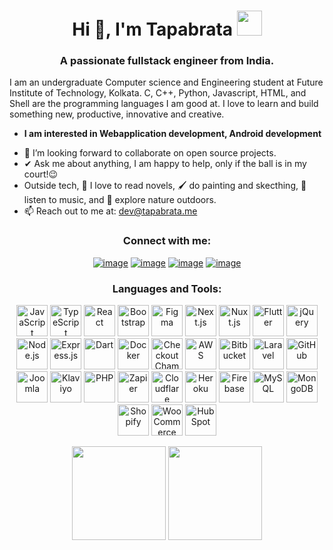 <h1 align="center">Hi 👋, I'm Tapabrata <img height="40" src="https://emoji.gg/assets/emoji/7333-parrotdance.gif"></h1>
<h3 align="center">A passionate fullstack engineer from India.</h3>

I am an undergraduate Computer science and Engineering student at Future Institute of Technology, Kolkata. C, C++, Python, Javascript, HTML, and Shell are the programming languages I am good at. I love to learn and build something new, productive, innovative and creative.
* **I am interested in Webapplication development, Android development**
- 👯 I’m looking forward to collaborate on open source projects.
- ✔ Ask me about anything, I am happy to help, only if the ball is in my court!😉<br>
- Outside tech, 📖 I love to read novels, 🖌️ do painting and skecthing, 🎵 listen to music, and 🌴 explore nature outdoors.
- 📫 Reach out to me at: <a href="mailto:dev@tapabrata.me">dev@tapabrata.me</a>

<h3 align="center">Connect with me:</h3>
<div align="center">

  [![image](https://img.shields.io/badge/LinkedIn-0077B5?style=for-the-badge&logo=linkedin&logoColor=white)](https://www.linkedin.com/in/tapabrata-goswami-b593b6182/) [![image](https://img.shields.io/badge/Instagram-E4405F?style=for-the-badge&logo=instagram&logoColor=white)](https://www.instagram.com/tapabrata_goswami_/) [![image](https://img.shields.io/badge/Twitter-1DA1F2?style=for-the-badge&logo=twitter&logoColor=white)](https://twitter.com/@TapabrataGoswa2/) [![image](https://img.shields.io/badge/Gmail-D14836?style=for-the-badge&logo=gmail&logoColor=white)](mailto:dev@tapabrata.me)

  
</div>

<h3 align="center">Languages and Tools:</h3>

<p align="center"> 
<img
    src="https://hire.codeclouds.com/_next/image/?url=https%3A%2F%2Fmedia.codeclouds.com%2Fsmall%2Ficon_javascript.png&w=48&q=75"
    alt="JavaScript"
    class="skill-icons"
    style="height: 50px;" />
<img
    src="https://hire.codeclouds.com/_next/image/?url=https%3A%2F%2Fmedia.codeclouds.com%2Fsmall%2Ficon_typescript.png&w=48&q=75"
    alt="TypeScript"
    class="skill-icons"
    style="height: 50px;" />
<img
    src="https://hire.codeclouds.com/_next/image/?url=https%3A%2F%2Fmedia.codeclouds.com%2Fsmall%2Ficon_react.png&w=48&q=75"
    alt="React"
    class="skill-icons"
    style="height: 50px;" />
<img
    src="https://hire.codeclouds.com/_next/image/?url=https%3A%2F%2Fmedia.codeclouds.com%2Fxlarge%2Fbootstrap-4.svg&w=48&q=75"
    alt="Bootstrap"
    class="skill-icons"
    style="height: 50px;" />
<img
    src="https://hire.codeclouds.com/_next/image/?url=https%3A%2F%2Fmedia.codeclouds.com%2Fxsmall%2Ficon-figma.svg&w=48&q=75"
    alt="Figma"
    class="skill-icons"
    style="height: 50px;" />
<img
    src="https://hire.codeclouds.com/_next/image/?url=https%3A%2F%2Fmedia.codeclouds.com%2Fxsmall%2Ficon-nextjs.svg&w=48&q=75"
    alt="Next.js"
    class="skill-icons"
    style="height: 50px;" />
<img
    src="https://hire.codeclouds.com/_next/image/?url=https%3A%2F%2Fmedia.codeclouds.com%2Fxsmall%2Ficon-nuxtjs.svg&w=48&q=75"
    alt="Nuxt.js"
    class="skill-icons"
    style="height: 50px;" />
<img
    src="https://hire.codeclouds.com/_next/image/?url=https%3A%2F%2Fmedia.codeclouds.com%2Fsmall%2Ficon_flutter.png&w=48&q=75"
    alt="Flutter"
    class="skill-icons"
    style="height: 50px;" />
<img
    src="https://hire.codeclouds.com/_next/image/?url=https%3A%2F%2Fmedia.codeclouds.com%2Fsmall%2Ficon_jquery.png&w=48&q=75"
    alt="jQuery"
    class="skill-icons"
    style="height: 50px;" />
<img
    src="https://hire.codeclouds.com/_next/image/?url=https%3A%2F%2Fmedia.codeclouds.com%2Fsmall%2Ficon_nodejs.png&w=48&q=75"
    alt="Node.js"
    class="skill-icons"
    style="height: 50px;" />
<img
    src="https://hire.codeclouds.com/_next/image/?url=https%3A%2F%2Fmedia.codeclouds.com%2Fxsmall%2Ficon-expressjs.svg&w=48&q=75"
    alt="Express.js"
    class="skill-icons"
    style="height: 50px;" />
<img
    src="https://hire.codeclouds.com/_next/image/?url=https%3A%2F%2Fmedia.codeclouds.com%2Fxsmall%2Ficon-dart.svg&w=48&q=75"
    alt="Dart"
    class="skill-icons"
    style="height: 50px;" />
<img
    src="https://hire.codeclouds.com/_next/image/?url=https%3A%2F%2Fmedia.codeclouds.com%2Fsmall%2Ficon_docker.png&w=48&q=75"
    alt="Docker"
    class="skill-icons"
    style="height: 50px;" />
<img
    src="https://hire.codeclouds.com/_next/image/?url=https%3A%2F%2Fmedia.codeclouds.com%2Fxsmall%2Fcheckout_champ.svg&w=48&q=75"
    alt="Checkout Champ"
    class="skill-icons"
    style="height: 50px;" />
<img
    src="https://hire.codeclouds.com/_next/image/?url=https%3A%2F%2Fmedia.codeclouds.com%2Fxxsmall%2Faws.svg&w=48&q=75"
    alt="AWS"
    class="skill-icons"
    style="height: 50px;" />
<img
    src="https://hire.codeclouds.com/_next/image/?url=https%3A%2F%2Fmedia.codeclouds.com%2Fxsmall%2Fios-bitbucket.svg&w=48&q=75"
    alt="Bitbucket"
    class="skill-icons"
    style="height: 50px;" />
<img
    src="https://hire.codeclouds.com/_next/image/?url=https%3A%2F%2Fmedia.codeclouds.com%2Fxsmall%2Ficon-laravel.svg&w=48&q=75"
    alt="Laravel"
    class="skill-icons"
    style="height: 50px;" />
<img
    src="https://hire.codeclouds.com/_next/image/?url=https%3A%2F%2Fmedia.codeclouds.com%2Fxsmall%2Ficon-github.svg&w=48&q=75"
    alt="GitHub"
    class="skill-icons"
    style="height: 50px;" />
<img
    src="https://hire.codeclouds.com/_next/image/?url=https%3A%2F%2Fmedia.codeclouds.com%2Fxlarge%2Fjoomla.svg&w=48&q=75"
    alt="Joomla"
    class="skill-icons"
    style="height: 50px;" />
<img
    src="https://hire.codeclouds.com/_next/image/?url=https%3A%2F%2Fmedia.codeclouds.com%2Fxsmall%2Ficon-klaviyo.svg&w=48&q=75"
    alt="Klaviyo"
    class="skill-icons"
    style="height: 50px;" />
<img
    src="https://hire.codeclouds.com/_next/image/?url=https%3A%2F%2Fmedia.codeclouds.com%2Fxsmall%2Ficon-php.svg&w=48&q=75"
    alt="PHP"
    class="skill-icons"
    style="height: 50px;" />
<img
    src="https://hire.codeclouds.com/_next/image/?url=https%3A%2F%2Fmedia.codeclouds.com%2Fxsmall%2Ficon_zapier.svg&w=48&q=75"
    alt="Zapier"
    class="skill-icons"
    style="height: 50px;" />
<img
    src="https://hire.codeclouds.com/_next/image/?url=https%3A%2F%2Fmedia.codeclouds.com%2Fxsmall%2Ficon-cloudflare.svg&w=48&q=75"
    alt="Cloudflare"
    class="skill-icons"
    style="height: 50px;" />
<img
    src="https://hire.codeclouds.com/_next/image/?url=https%3A%2F%2Fmedia.codeclouds.com%2Fxsmall%2Ficon-heroku.svg&w=48&q=75"
    alt="Heroku"
    class="skill-icons"
    style="height: 50px;" />
<img
    src="https://hire.codeclouds.com/_next/image/?url=https%3A%2F%2Fmedia.codeclouds.com%2Fxsmall%2Ficon-firebase.svg&w=48&q=75"
    alt="Firebase"
    class="skill-icons"
    style="height: 50px;" />
<img
    src="https://hire.codeclouds.com/_next/image/?url=https%3A%2F%2Fmedia.codeclouds.com%2Fsmall%2Ficon_mysql.png&w=48&q=75"
    alt="MySQL"
    class="skill-icons"
    style="height: 50px;" />
<img
    src="https://hire.codeclouds.com/_next/image/?url=https%3A%2F%2Fmedia.codeclouds.com%2Fxsmall%2Ficon-mongodb.svg&w=48&q=75"
    alt="MongoDB"
    class="skill-icons"
    style="height: 50px;" />
<img
    src="https://hire.codeclouds.com/_next/image/?url=https%3A%2F%2Fmedia.codeclouds.com%2Fxsmall%2Ficon-shopify.svg&w=48&q=75"
    alt="Shopify"
    class="skill-icons"
    style="height: 50px;" />
<img
    src="https://hire.codeclouds.com/_next/image/?url=https%3A%2F%2Fmedia.codeclouds.com%2Fsmall%2Ficon_woocommerce.png&w=48&q=75"
    alt="WooCommerce"
    class="skill-icons"
    style="height: 50px;" />
<img
    src="https://hire.codeclouds.com/_next/image/?url=https%3A%2F%2Fmedia.codeclouds.com%2Fsmall%2Ficon_hubspot.png&w=48&q=75"
    alt="HubSpot"
    class="skill-icons"
    style="height: 50px;" />
</p>

<p align= "center">
  <img height= "150" src="https://github-readme-stats.vercel.app/api?username=Tapabrata-Goswami&theme=react&show_icons=true&include_all_commits=true" />
  <img height= "150" src="https://github-readme-stats.vercel.app/api/top-langs/?username=Tapabrata-Goswami&theme=react&layout=compact" />
</p>

